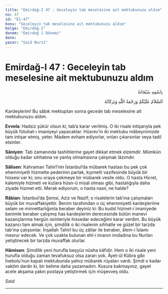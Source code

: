 ```yaml
---
title: "Emirdağ-I 47 : Geceleyin tab meselesine ait mektubunuzu aldım"
no: 47
id: "E1-47"
konu: "Geceleyin tab meselesine ait mektubunuzu aldım"
bolge: "Emirdağ-I"
donem: "Emirdağ 1 Dönemi"
date: 
yazar: "Said Nursî"
---
```


# Emirdağ-I 47 : Geceleyin tab meselesine ait mektubunuzu aldım

<p class="arabic" dir="rtl" title="Meal: “Her türlü noksan sıfatlardan yüce olan Allah’ın adıyla.”">بِاسْمِهِ سُبْحَانَهُ</p>

<p class="arabic" dir="rtl" title="Meal: “Allah’ın selâmı, rahmeti ve bereketleri, üzerinize olsun.”">اَلسَّلاَمُ عَلَيْكُمْ وَرَحْمَةُ اللّٰهِ وَبَرَكَاتُهُ</p>

Kardeşlerim! Bu sâbık mektuptan sonra gecede tab meselesine ait mektubunuzu aldım.

**Evvela**: Hadsiz şükür olsun ki, tab’a karar verilmiş. O iki risale intişarıyla pek büyük fütuhat-ı imaniyeyi yapacaklar. Hüsrev’in iki mektubu mâbeynimizde tam intişar etmiş, yeter. Madem evham ediyorlar, onları çıkarsınlar veya tadil etsinler.

**Sâniyen**: Tab zamanında tashihlerine gayet dikkat etmek elzemdir. Mümkün olduğu kadar sıhhatına ve yanlış olmamasına çalışmak lâzımdır.

**Sâlisen**: Kahraman Tahirî’nin İstanbul’da mübarek hastası bu pek çok ehemmiyetli hizmette pederinin parlak, kıymetli vazifesinde büyük bir hissesi var ki; onu oraya çekmeye bir mübarek vesile oldu. O hasta Hicret, kalemiyle hizmeti ve kızlara hüsn-ü misal olması gibi, hastalığıyla daha ziyade hizmet etti. Merak ediyorum, o hasta nasıl, ne halde?

**Râbian**: İstanbul’da Şemsi, Aziz ve Nazif; o risalelerin tab’ına çalışmaları büyük bir muvaffakiyettir. Benim tarafımdan o üç ehemmiyetli kardeşlerime selam ve minnettarlığımla beraber deyiniz ki: Bu kudsî hizmet-i imaniyede benimle beraber çalışmış has kardeşlerim derecesinde bütün manevi kazançlarıma hergün isimleriyle hissedar edeceğimi karar verdim. Bu büyük kazancı tam almak için, şimdilik o iki risalenin sıhhatle ve güzel bir tarzda tab’ına çalışsınlar. İnşallah Tahirî bu üç zâtlar ile beraber, âlem-i İslamı mesrur edecek. Ve çok uzakta bulunan ehl-i imanın imdadına bu Nurları yetiştirecek bir tarzda muvaffak olurlar.

**Hâmisen**: Şimdilik yeni hurufla beşyüz nüsha kâfidir. Hem o iki risale yeni hurufla olduğu zaman tevafuksuz olsa zararı yok. Âyet-ül Kübra gibi İnebolu’nun kapalı mektubunda yalnız mübarek rüyaları vardı. Şimdi o kadar vaktim dardır ki, bir kelime daha yazamadım. Kusura bakmayınız, gayet acele akşama yakın postaya yetiştirmek için müşevveş oldu.

*Said*

***
